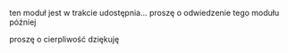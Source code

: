 ten moduł jest w trakcie udostępnia...
proszę o odwiedzenie tego modułu później 


proszę o cierpliwość 
dziękuję
